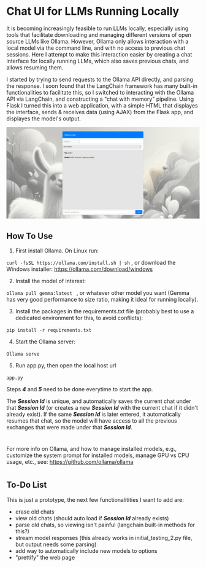 # Chat UI for LLMs Running Locally

It is becoming increasingly feasible to run LLMs locally, especially using tools that facilitate downloading and managing different versions of open source LLMs like Ollama. However, Ollama only allows interaction with a local model via the command line, and with no access to previous chat sessions. Here I attempt to make this interaction easier by creating a chat interface for locally running LLMs, which also saves previous chats, and allows resuming them.

I started by trying to send requests to the Ollama API directly, and parsing the response. I soon found that the LangChain framework has many built-in functionalities to facilitate this, so I switched to interacting with the Ollama API via LangChain, and constructing a "chat with memory" pipeline. Using Flask I turned this into a web application, with a simple HTML that displayes the interface, sends & receives data (using AJAX) from the Flask app, and displayes the model's output. 

![CHAT_UI](static/images/Chat_UI.png) 

## How To Use

1) First install Ollama. On Linux run:

``` curl -fsSL https://ollama.com/install.sh | sh ``` ,      or download the Windows installer: https://ollama.com/download/windows
  

2) Install the model of interest:

``` ollama pull gemma:latest  ``` ,        or whatever other model you want (Gemma has very good performance to size ratio, making it ideal for running locally).


3) Install the packages in the requirements.txt file (probably best to use a dedicated environment for this, to avoid conflicts):

``` pip install -r requirements.txt ```
  

4) Start the Ollama server:

``` Ollama serve ```


5) Run app.py, then open the local host url

```app.py```


Steps **_4_** and **_5_** need to be done everytime to start the app.

The **_Session Id_** is unique, and automatically saves the current chat under that **_Session Id_** (or creates a new **_Session Id_** with the current chat if it didn't already exist). If the same **_Session Id_** is later entered, it automatically resumes that chat, so the model will have access to all the previous exchanges that were made under that **_Session Id_**.

# 
For more info on Ollama, and how to manage installed models, e.g., customize the system prompt for installed models, manage GPU vs CPU usage, etc., see: https://github.com/ollama/ollama
#



## To-Do List
This is just a prototype, the next few functionalitities I want to add are:
- erase old chats
- view old chats (should auto load if **_Session Id_** already exists)
- parse old chats, so viewing isn't painful (langchain built-in methods for this?)
- stream model responses (this already works in initial_testing_2.py file, but output needs some parsing)
- add way to automatically include new models to options
- "prettify" the web page



